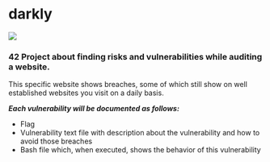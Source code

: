 # darkly
![](https://media.giphy.com/media/dLolp8dtrYCJi/giphy.gif)

### 42 Project about finding risks and vulnerabilities while auditing a website.

This specific website shows breaches, some of which still show on well established websites you visit on a daily basis.

***Each vulnerability will be documented as follows:***
- Flag
- Vulnerability text file with description about the vulnerability and how to avoid those breaches
- Bash file which, when executed, shows the behavior of this vulnerability 
